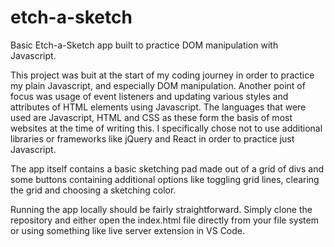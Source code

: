 # etch-a-sketch

Basic Etch-a-Sketch app built to practice DOM manipulation with Javascript.

This project was buit at the start of my coding journey in order to practice my plain Javascript, and especially DOM manipulation. Another point of focus was usage of event listeners and updating various styles and attributes of HTML elements using Javascript. The languages that were used are Javascript, HTML and CSS as these form the basis of most websites at the time of writing this. I specifically chose not to use additional libraries or frameworks like jQuery and React in order to practice just Javascript.

The app itself contains a basic sketching pad made out of a grid of divs and some buttons containing additional options like toggling grid lines, clearing the grid
and choosing a sketching color.

Running the app locally should be fairly straightforward. Simply clone the repository and either open the index.html file directly from your file system or using something like live server extension in VS Code.



